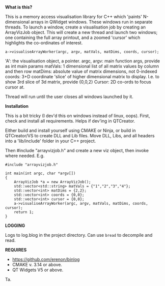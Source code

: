 **What is this?**

This is a memory access visualisation library for C++ which 'paints' N-dimensional arrays in QWidget windows. These windows run in separate threads. 
To launch a window, create a visualisation job by creating an ArrayVizJob object. This will create a new thread and launch two windows; one containing
the full array printout, and a zoomed 'cursor' which highlights the co-ordinates of interest. 

    a->visualiseArrayWorker(argc, argv, matVals, matDims, coords, cursor);

'A': the visualisation object, a pointer.
argc, argv: main function args, provide as int main params
matVals: 1 dimensional list of all matrix values by column and then row
matDims: absolute value of matrix dimensions, not 0-indexed
coords: 3+D coordinate 'slice' of higher dimensional matrix to display. I.e. to show 3rd slice of 3d matrix, provide {0,0,2}
Cursor: 2D co-ords to focus cursor at. 

Thread will run until the user closes all windows launched by it. 

**Installation**

This is a bit tricky (I dev'd this on windows instead of linux, oops). First, check and install all requirements. Helps if dev'ing in QTCreator. 

Either build and install yourself using CMAKE or Ninja, or build in QTCreator/VS to create DLL and Lib files. Move DLL, Libs, and all headers into a
'lib/include' folder in your C++ project. 

Then #include "arrayvizjob.h" and create a new viz object, then invoke where needed. E.g.

```
#include "arrayvizjob.h"

int main(int argc, char *argv[])
{
    ArrayVizJob *a = new ArrayVizJob();
    std::vector<std::string> matVals = {"1","2","3","4"};
    std::vector<int> matDims = {2,2};
    std::vector<int> coords = {0,0};
    std::vector<int> cursor = {0,0};
    a->visualiseArrayWorker(argc, argv, matVals, matDims, coords, cursor);
    return 1;
}
```

**LOGGING**

Logs to log.blog in the project directory. Can use `bread` to decompile and read.

**REQUIRES**

- https://github.com/erenon/binlog
- CMAKE v. 3.14 or above.
- QT Widgets V5 or above. 

Ta. 
